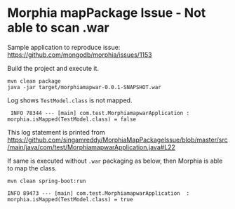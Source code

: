 # Morphia mapPackage Issue - Not able to scan .war

Sample application to reproduce issue: https://github.com/mongodb/morphia/issues/1153

Build the project and execute it.
```
mvn clean package
java -jar target/morphiamapwar-0.0.1-SNAPSHOT.war
```

Log shows `TestModel.class` is not mapped.
```
 INFO 78344 --- [main] com.test.MorphiamapwarApplication : morphia.isMapped(TestModel.class) = false
```
This log statement is printed from https://github.com/singamreddy/MorphiaMapPackageIssue/blob/master/src/main/java/com/test/MorphiamapwarApplication.java#L22

If same is executed without `.war` packaging as below, then Morphia is able to map the class.
```
mvn clean spring-boot:run
```
```
INFO 89473 --- [main] com.test.MorphiamapwarApplication  : morphia.isMapped(TestModel.class) = true
```
